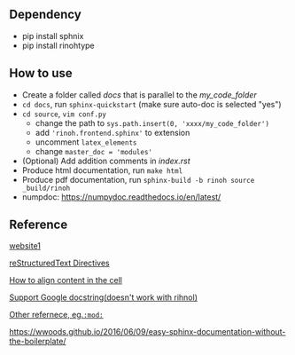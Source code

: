 ## Dependency
  * pip install sphnix
  * pip install rinohtype
  
## How to use
  * Create a folder called *docs* that is parallel to the *my_code_folder*
  * `cd docs`, run `sphinx-quickstart` (make sure auto-doc is selected "yes")
  * `cd source`, `vim conf.py`
    * change the path to `sys.path.insert(0, 'xxxx/my_code_folder')`
    * add `'rinoh.frontend.sphinx'` to extension
    * uncomment `latex_elements`
    * change `master_doc = 'modules'`
  * (Optional) Add addition comments in *index.rst*
  * Produce html documentation, run `make html`
  * Produce pdf documentation, run `sphinx-build -b rinoh source _build/rinoh`
  * numpdoc: https://numpydoc.readthedocs.io/en/latest/




## Reference

[website1](https://medium.com/@richyap13/a-simple-tutorial-on-how-to-document-your-python-project-using-sphinx-and-rinohtype-177c22a15b5b)

[reStructuredText Directives](http://docutils.sourceforge.net/docs/ref/rst/directives.html#csv-table)

[How to align content in the cell](https://stackoverflow.com/questions/34194728/csv-table-formatting-in-python-docstrings-sphinx-multiple-lines-in-one-cell)

[Support Google docstring(doesn't work with rihnol)](http://www.sphinx-doc.org/en/master/usage/extensions/napoleon.html)

[Other refernece, eg.`:mod:`](https://developer.lsst.io/v/DM-5063/docs/rst_styleguide.html)

https://wwoods.github.io/2016/06/09/easy-sphinx-documentation-without-the-boilerplate/

